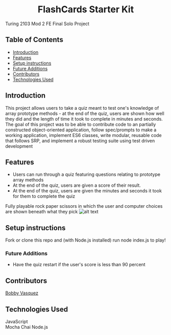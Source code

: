 <h1 align="center">FlashCards Starter Kit</h1>

Turing 2103 Mod 2 FE Final Solo Project
## Table of Contents
* [Introduction](#Introduction)
* [Features](#Features)
* [Setup instructions](#Setup-instructions)
* [Future Additions](#Future-Additions)
* [Contributors](#Contributors)
* [Technologies Used](#Technologies-Used)

## Introduction
This project allows users to take a quiz meant to test one's knowledge of array prototype methods - at the end of the quiz, users are shown how well they did and the length of time it took to complete in minutes and seconds. The goal of this project was to be able to contribute code to an partially constructed object-oriented application, follow spec/prompts to make a working application, implement ES6 classes, write modular, reusable code that follows SRP, and implement a robust testing suite using test driven development

## Features
- Users can run through a quiz featuring questions relating to prototype array methods
- At the end of the quiz, users are given a score of their result. 
- At the end of the quiz, users are given the minutes and seconds it took for them to complete the quiz

Fully playable rock paper scissors in which the user and computer choices are shown beneath what they pick
![alt text](https://media.giphy.com/media/IJcXynV0I365zgvsxH/giphy.gif "FlashCard Demo")

## Setup instructions
Fork or clone this repo and (with Node.js installed) run node index.js to play!

### Future Additions
- Have the quiz restart if the user's score is less than 90 percent

## Contributors
[Bobby Vasquez](https://github.com/hoomberto/)

## Technologies Used
JavaScript  
Mocha
Chai
Node.js
